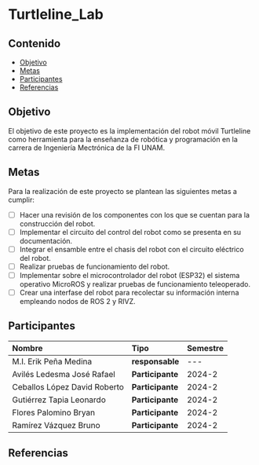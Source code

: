 # Turtleline_Lab

## Contenido

- [Objetivo](#objetivo)
- [Metas](#metas)
- [Participantes](#participantes)
- [Referencias](#referencias)

## Objetivo

El objetivo de este proyecto es la implementación del robot móvil Turtleline como herramienta para la enseñanza de robótica y programación en la carrera de Ingeniería Mectrónica de la FI UNAM.

## Metas
Para la realización de este proyecto se plantean las siguientes metas a cumplir:
- [ ] Hacer una revisión de los componentes con los que se cuentan para la construcción del robot.
- [ ] Implementar el circuito del control del robot como se presenta en su documentación.
- [ ] Integrar el ensamble entre el chasis del robot con el circuito eléctrico del robot.
- [ ] Realizar pruebas de funcionamiento del robot.
- [ ] Implementar sobre el microcontrolador del robot (ESP32) el sistema operativo MicroROS y realizar pruebas de funcionamiento teleoperado.
- [ ] Crear una interfase del robot para recolectar su información interna empleando nodos de ROS 2 y RIVZ.

## Participantes


| Nombre | Tipo | Semestre
| :----------| :----------- | :----------- |
| M.I. Erik Peña Medina | **responsable** | ---|
| Avilés Ledesma José Rafael | **Participante** | 2024-2 |
| Ceballos López David Roberto | **Participante** | 2024-2 |
| Gutiérrez Tapia Leonardo | **Participante** | 2024-2 |
| Flores Palomino Bryan | **Participante** | 2024-2 |
| Ramírez Vázquez Bruno | **Participante** | 2024-2 |


## Referencias






